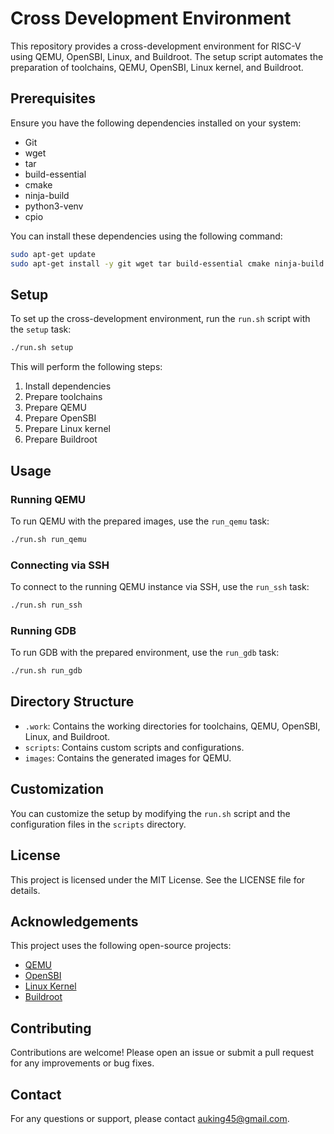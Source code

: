 # Cross Development Environment

This repository provides a cross-development environment for RISC-V using QEMU, OpenSBI, Linux, and Buildroot. The setup script automates the preparation of toolchains, QEMU, OpenSBI, Linux kernel, and Buildroot.

## Prerequisites

Ensure you have the following dependencies installed on your system:

- Git
- wget
- tar
- build-essential
- cmake
- ninja-build
- python3-venv
- cpio

You can install these dependencies using the following command:

```bash
sudo apt-get update
sudo apt-get install -y git wget tar build-essential cmake ninja-build python3-venv cpio
```

## Setup

To set up the cross-development environment, run the `run.sh` script with the `setup` task:

```bash
./run.sh setup
```

This will perform the following steps:

1. Install dependencies
2. Prepare toolchains
3. Prepare QEMU
4. Prepare OpenSBI
5. Prepare Linux kernel
6. Prepare Buildroot

## Usage

### Running QEMU

To run QEMU with the prepared images, use the `run_qemu` task:

```bash
./run.sh run_qemu
```

### Connecting via SSH

To connect to the running QEMU instance via SSH, use the `run_ssh` task:

```bash
./run.sh run_ssh
```

### Running GDB

To run GDB with the prepared environment, use the `run_gdb` task:

```bash
./run.sh run_gdb
```

## Directory Structure

- `.work`: Contains the working directories for toolchains, QEMU, OpenSBI, Linux, and Buildroot.
- `scripts`: Contains custom scripts and configurations.
- `images`: Contains the generated images for QEMU.

## Customization

You can customize the setup by modifying the `run.sh` script and the configuration files in the `scripts` directory.

## License

This project is licensed under the MIT License. See the LICENSE file for details.

## Acknowledgements

This project uses the following open-source projects:

- [QEMU](https://www.qemu.org/)
- [OpenSBI](https://github.com/riscv/opensbi)
- [Linux Kernel](https://www.kernel.org/)
- [Buildroot](https://buildroot.org/)

## Contributing

Contributions are welcome! Please open an issue or submit a pull request for any improvements or bug fixes.

## Contact

For any questions or support, please contact [auking45@gmail.com](mailto:auking45@gmail.com).
